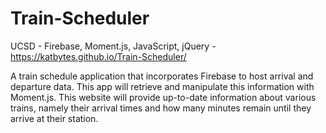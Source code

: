 # Train-Scheduler
UCSD - Firebase, Moment.js, JavaScript, jQuery - https://katbytes.github.io/Train-Scheduler/

A train schedule application that incorporates Firebase to host arrival and departure data. 
This app will retrieve and manipulate this information with Moment.js. 
This website will provide up-to-date information about various trains, namely their arrival times and how many minutes remain until they arrive at their station.
